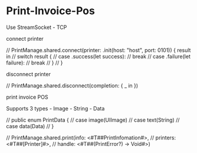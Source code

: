 # Print-Invoice-Pos

Use StreamSocket - TCP

connect printer
        
//        PrintManage.shared.connect(printer: .init(host: "host", port: 0101)) { result in
//            switch result {
//            case .success(let success):
//                break
//            case .failure(let failure):
//                break
//            }
//        }
        
 disconnect printer
        
//        PrintManage.shared.disconnect(completion: { _ in })
        
 print invoice POS
        
 Supports 3 types - Image - String - Data
        
//        public enum PrintData {
//            case image(UIImage)
//            case text(String)
//            case data(Data)
//        }
        
//        PrintManage.shared.print(info: <#T##PrintInfomation#>,
//                                 printers: <#T##[Printer]#>,
//                                 handle: <#T##(PrintError?) -> Void#>)

